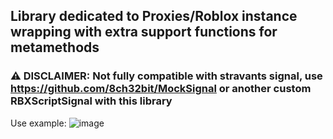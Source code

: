 ## Library dedicated to Proxies/Roblox instance wrapping with extra support functions for metamethods

### ⚠️ DISCLAIMER: Not fully compatible with stravants signal, use https://github.com/8ch32bit/MockSignal or another custom RBXScriptSignal with this library

Use example:
![image](https://github.com/ocelot81/ProxyLib/assets/128096274/aad846d0-f565-4107-b4bf-31b865237679)

